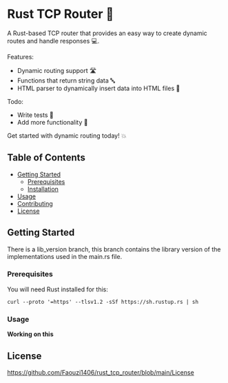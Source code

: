 # Rust TCP Router 🚀

A Rust-based TCP router that provides an easy way to create dynamic routes and handle responses 💻. 

Features: 
- Dynamic routing support 🛣️
- Functions that return string data 🔤
- HTML parser to dynamically insert data into HTML files 📄

Todo:
- Write tests 🧪
- Add more functionality 🔧

Get started with dynamic routing today! 💥

## Table of Contents

- [Getting Started](#getting-started)
  - [Prerequisites](#prerequisites)
  - [Installation](#installation)
- [Usage](#usage)
- [Contributing](#contributing)
- [License](#license)

## Getting Started

There is a lib_version branch, this branch contains the library version of the implementations used in the main.rs file. 

### Prerequisites

You will need Rust installed for this:

```
curl --proto '=https' --tlsv1.2 -sSf https://sh.rustup.rs | sh
```

### Usage

**Working on this**


## License

<https://github.com/Faouzi1406/rust_tcp_router/blob/main/License> 
